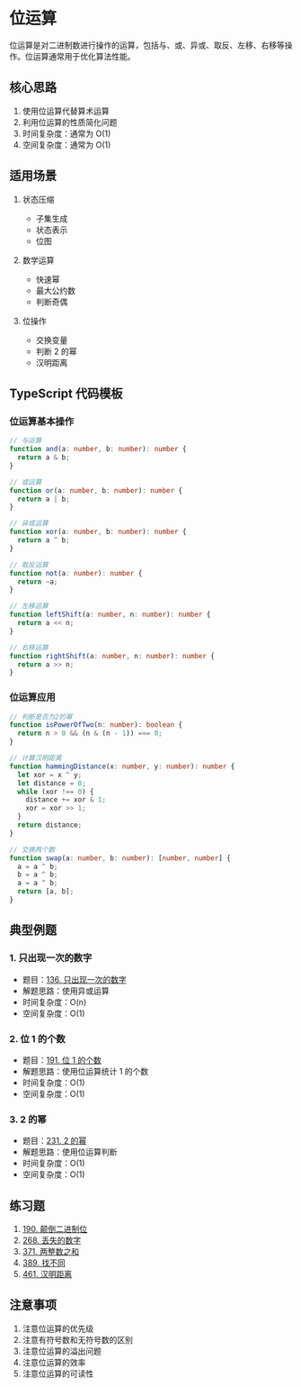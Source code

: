 # 位运算

位运算是对二进制数进行操作的运算，包括与、或、异或、取反、左移、右移等操作。位运算通常用于优化算法性能。

## 核心思路

1. 使用位运算代替算术运算
2. 利用位运算的性质简化问题
3. 时间复杂度：通常为 O(1)
4. 空间复杂度：通常为 O(1)

## 适用场景

1. 状态压缩

   - 子集生成
   - 状态表示
   - 位图

2. 数学运算

   - 快速幂
   - 最大公约数
   - 判断奇偶

3. 位操作
   - 交换变量
   - 判断 2 的幂
   - 汉明距离

## TypeScript 代码模板

### 位运算基本操作

```typescript
// 与运算
function and(a: number, b: number): number {
  return a & b;
}

// 或运算
function or(a: number, b: number): number {
  return a | b;
}

// 异或运算
function xor(a: number, b: number): number {
  return a ^ b;
}

// 取反运算
function not(a: number): number {
  return ~a;
}

// 左移运算
function leftShift(a: number, n: number): number {
  return a << n;
}

// 右移运算
function rightShift(a: number, n: number): number {
  return a >> n;
}
```

### 位运算应用

```typescript
// 判断是否为2的幂
function isPowerOfTwo(n: number): boolean {
  return n > 0 && (n & (n - 1)) === 0;
}

// 计算汉明距离
function hammingDistance(x: number, y: number): number {
  let xor = x ^ y;
  let distance = 0;
  while (xor !== 0) {
    distance += xor & 1;
    xor = xor >> 1;
  }
  return distance;
}

// 交换两个数
function swap(a: number, b: number): [number, number] {
  a = a ^ b;
  b = a ^ b;
  a = a ^ b;
  return [a, b];
}
```

## 典型例题

### 1. 只出现一次的数字

- 题目：[136. 只出现一次的数字](https://leetcode.cn/problems/single-number/)
- 解题思路：使用异或运算
- 时间复杂度：O(n)
- 空间复杂度：O(1)

### 2. 位 1 的个数

- 题目：[191. 位 1 的个数](https://leetcode.cn/problems/number-of-1-bits/)
- 解题思路：使用位运算统计 1 的个数
- 时间复杂度：O(1)
- 空间复杂度：O(1)

### 3. 2 的幂

- 题目：[231. 2 的幂](https://leetcode.cn/problems/power-of-two/)
- 解题思路：使用位运算判断
- 时间复杂度：O(1)
- 空间复杂度：O(1)

## 练习题

1. [190. 颠倒二进制位](https://leetcode.cn/problems/reverse-bits/)
2. [268. 丢失的数字](https://leetcode.cn/problems/missing-number/)
3. [371. 两整数之和](https://leetcode.cn/problems/sum-of-two-integers/)
4. [389. 找不同](https://leetcode.cn/problems/find-the-difference/)
5. [461. 汉明距离](https://leetcode.cn/problems/hamming-distance/)

## 注意事项

1. 注意位运算的优先级
2. 注意有符号数和无符号数的区别
3. 注意位运算的溢出问题
4. 注意位运算的效率
5. 注意位运算的可读性
